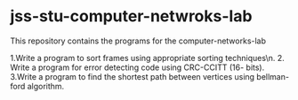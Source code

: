 # jss-stu-computer-netwroks-lab
This repository contains the programs for the computer-networks-lab


1.Write a program to sort frames using appropriate sorting techniques\n.
2. Write a program for error detecting code using CRC-CCITT (16- bits).
3.Write a program to find the shortest path between vertices using 
bellman-ford algorithm.
